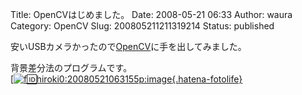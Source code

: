Title: OpenCVはじめました。
Date: 2008-05-21 06:33
Author: waura
Category: OpenCV
Slug: 200805211211319214
Status: published

安いUSBカメラかったので[OpenCV](http://d.hatena.ne.jp/keyword/OpenCV)に手を出してみました。

背景差分法のプログラムです。  
[[![f:id:hiroki0:20080521063155p:image](http://cdn-ak.f.st-hatena.com/images/fotolife/h/hiroki0/20080521/20080521063155.png "f:id:hiroki0:20080521063155p:image"){.hatena-fotolife}](http://f.hatena.ne.jp/hiroki0/20080521063155)
